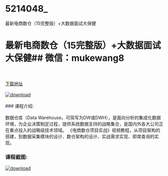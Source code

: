 # 5214048_
最新电商数仓（15完整版）+大数据面试大保健
# 最新电商数仓（15完整版）+大数据面试大保健## 微信：mukewang8
<br/></br>[下载地址](http://www.36tz.cn/article/5214048 "下载地址")
<br/></br>[![download](http://36tz.cn/muke_img/2020_06_1-102-300x208.png "下载地址")](http://www.36tz.cn/article/5214048 "下载地址")
<br/></br>### 课程介绍:<br/></br>数据仓库（Data Warehouse，可简写为DW或DWH），是面向分析的集成化数据环境，为企业决策制定过程，提供系统数据支持的战略集合，是国内外各大公司正在重点投入的战略级技术领域。
《电商数仓项目实战》视频教程，从项目架构的搭建，到数据采集模块的设计、数仓架构的设计、实战需求实现、即席查询的实现。

### 课程截图:
[![download](http://36tz.cn/muke_img/2020_06_2-115-300x208.png "下载地址")](http://www.36tz.cn/article/5214048 "下载地址")
